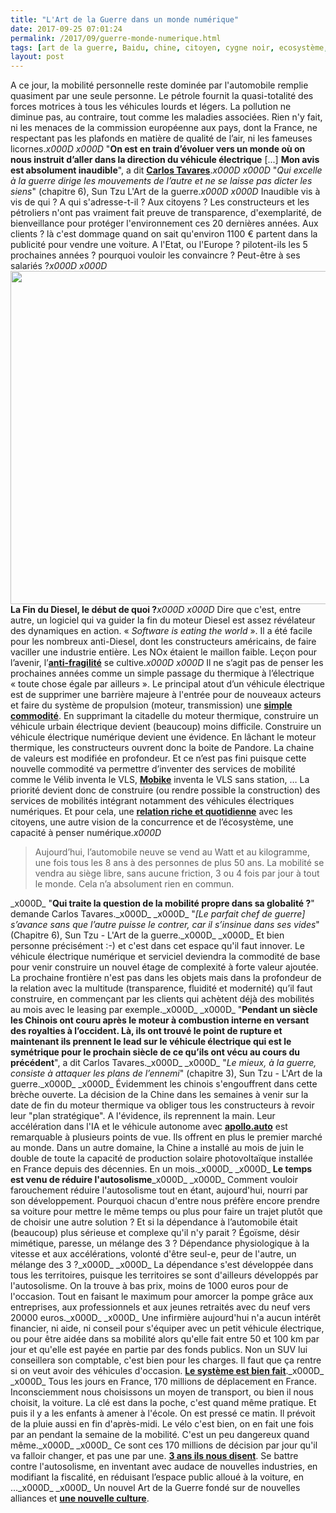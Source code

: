 ```yaml
---
title: "L'Art de la Guerre dans un monde numérique"
date: 2017-09-25 07:01:24
permalink: /2017/09/guerre-monde-numerique.html
tags: [art de la guerre, Baidu, chine, citoyen, cygne noir, ecosystème, Fabrique des mobilités, innovation, Véhicule, véhicule mono-usage, véhicule propre, voiture autonome]
layout: post
---
```


A ce jour, la mobilité personnelle reste dominée par l'automobile remplie quasiment par une seule personne. Le pétrole fournit la quasi-totalité des forces motrices à tous les véhicules lourds et légers. La pollution ne diminue pas, au contraire, tout comme les maladies associées. Rien n'y fait, ni les menaces de la commission européenne aux pays, dont la France, ne respectant pas les plafonds en matière de qualité de l’air, ni les fameuses licornes._x000D_
_x000D_
"<strong>On est en train d’évoluer vers un monde où on nous instruit d’aller dans la direction du véhicule électrique</strong> [...] <strong>Mon avis est absolument inaudible</strong>", a dit <a href="http://www.autoactu.com/imposer-la-technologie-du-vehicule-electrique-est-une-folie--estime-carlos-tavares.shtml"><strong>Carlos Tavares</strong></a>._x000D_
_x000D_
"<em>Qui excelle à la guerre dirige les mouvements de l’autre et ne se laisse pas dicter les siens</em>" (chapitre 6), Sun Tzu L'Art de la guerre._x000D_
_x000D_
Inaudible vis à vis de qui ? A qui s'adresse-t-il ? Aux citoyens ? Les constructeurs et les pétroliers n'ont pas vraiment fait preuve de transparence, d'exemplarité, de bienveillance pour protéger l'environnement ces 20 dernières années. Aux clients ? là c'est dommage quand on sait qu'environ 1100 € partent dans la publicité pour vendre une voiture. A l'Etat, ou l'Europe ? pilotent-ils les 5 prochaines années ? pourquoi vouloir les convaincre ? Peut-être à ses salariés ?_x000D_
_x000D_
<a href="http://transportsdufutur.ademe.fr/wp-content/uploads/sites/6/2017/09/udacity_baidu.jpg"><img class="aligncenter wp-image-4869 size-full" src="http://transportsdufutur.ademe.fr/wp-content/uploads/sites/6/2017/09/udacity_baidu.jpg" alt="" width="1343" height="533" /></a><!--more--><strong>La Fin du Diesel, le début de quoi ?</strong>_x000D_
_x000D_
Dire que c'est, entre autre, un logiciel qui va guider la fin du moteur Diesel est assez révélateur des dynamiques en action. « <em>Software is eating the world </em>». Il a été facile pour les nombreux anti-Diesel, dont les constructeurs américains, de faire vaciller une industrie entière. Les NOx étaient le maillon faible. Leçon pour l’avenir, l’<a href="https://www.amazon.fr/Antifragile-bienfaits-Nassim-Nicholas-Taleb/dp/2251444769" target="_blank" rel="noopener"><strong>anti-fragilité</strong></a> se cultive._x000D_
_x000D_
Il ne s’agit pas de penser les prochaines années comme un simple passage du thermique à l’électrique « toute chose égale par ailleurs ». Le principal atout d’un véhicule électrique est de supprimer une barrière majeure à l'entrée pour de nouveaux acteurs et faire du système de propulsion (moteur, transmission) une <a href="http://www.automobile-propre.com/bosch-devoile-e-axle-nouveau-groupe-motopropulseur-electrique/" target="_blank" rel="noopener"><strong>simple commodité</strong></a>. En supprimant la citadelle du moteur thermique, construire un véhicule urbain électrique devient (beaucoup) moins difficile. Construire un véhicule électrique numérique devient une évidence. En lâchant le moteur thermique, les constructeurs ouvrent donc la boite de Pandore. La chaine de valeurs est modifiée en profondeur. Et ce n’est pas fini puisque cette nouvelle commodité va permettre d’inventer des services de mobilité comme le Vélib inventa le VLS, <a href="https://mobike.com/global/" target="_blank" rel="noopener"><strong>Mobike</strong></a> inventa le VLS sans station, … La priorité devient donc de construire (ou rendre possible la construction) des services de mobilités intégrant notamment des véhicules électriques numériques. Et pour cela, une <a href="http://transportsdufutur.ademe.fr/2016/09/le-lien-lattention.html" target="_blank" rel="noopener"><strong>relation riche et quotidienne</strong></a> avec les citoyens, une autre vision de la concurrence et de l’écosystème, une capacité à penser numérique._x000D_
<blockquote>Aujourd’hui, l’automobile neuve se vend au Watt et au kilogramme, une fois tous les 8 ans à des personnes de plus 50 ans. La mobilité se vendra au siège libre, sans aucune friction, 3 ou 4 fois par jour à tout le monde. Cela n’a absolument rien en commun.</blockquote>_x000D_
"<strong>Qui traite la question de la mobilité propre dans sa globalité ?</strong>" demande Carlos Tavares._x000D_
_x000D_
"<em>[Le parfait chef de guerre] s’avance sans que l’autre puisse le contrer, car il s’insinue dans ses vides</em>" (Chapitre 6), Sun Tzu - L'Art de la guerre._x000D_
_x000D_
Et bien personne précisément :-) et c'est dans cet espace qu'il faut innover. Le véhicule électrique numérique et serviciel deviendra la commodité de base pour venir construire un nouvel étage de complexité à forte valeur ajoutée. La prochaine frontière n'est pas dans les objets mais dans la profondeur de la relation avec la multitude (transparence, fluidité et modernité) qu’il faut construire, en commençant par les clients qui achètent déjà des mobilités au mois avec le leasing par exemple._x000D_
_x000D_
"<strong>Pendant un siècle les Chinois ont couru après le moteur à combustion interne en versant des royalties à l’occident. Là, ils ont trouvé le point de rupture et maintenant ils prennent le lead sur le véhicule électrique qui est le symétrique pour le prochain siècle de ce qu’ils ont vécu au cours du précédent</strong>", a dit Carlos Tavares._x000D_
_x000D_
"<em>Le mieux, à la guerre, consiste à attaquer les plans de l’ennemi</em>" (chapitre 3), Sun Tzu - L'Art de la guerre._x000D_
_x000D_
Évidemment les chinois s'engouffrent dans cette brèche ouverte. La décision de la Chine dans les semaines à venir sur la date de fin du moteur thermique va obliger tous les constructeurs à revoir leur "plan stratégique". A l'évidence, ils reprennent la main. Leur accélération dans l'IA et le véhicule autonome avec <a href="http://apollo.auto" target="_blank" rel="noopener"><strong>apollo.auto</strong></a> est remarquable à plusieurs points de vue. Ils offrent en plus le premier marché au monde. Dans un autre domaine, la Chine a installé au mois de juin le double de toute la capacité de production solaire photovoltaïque installée en France depuis des décennies. En un mois._x000D_
_x000D_
<strong>Le temps est venu de réduire l'autosolisme</strong>_x000D_
_x000D_
Comment vouloir farouchement réduire l'autosolisme tout en étant, aujourd'hui, nourri par son développement. Pourquoi chacun d'entre nous préfère encore prendre sa voiture pour mettre le même temps ou plus pour faire un trajet plutôt que de choisir une autre solution ? Et si la dépendance à l’automobile était (beaucoup) plus sérieuse et complexe qu'il n'y parait ? Égoïsme, désir mimétique, paresse, un mélange des 3 ? Dépendance physiologique à la vitesse et aux accélérations, volonté d'être seul-e, peur de l'autre, un mélange des 3 ?_x000D_
_x000D_
La dépendance s'est développée dans tous les territoires, puisque les territoires se sont d'ailleurs développés par l'autosolisme. On la trouve à bas prix, moins de 1000 euros pour de l'occasion. Tout en faisant le maximum pour amorcer la pompe grâce aux entreprises, aux professionnels et aux jeunes retraités avec du neuf vers 20000 euros._x000D_
_x000D_
Une infirmière aujourd'hui n'a aucun intérêt financier, ni aide, ni conseil pour s'équiper avec un petit véhicule électrique, ou pour être aidée dans sa mobilité alors qu'elle fait entre 50 et 100 km par jour et qu'elle est payée en partie par des fonds publics. Non un SUV lui conseillera son comptable, c'est bien pour les charges. Il faut que ça rentre si on veut avoir des véhicules d'occasion. <a href="https://www.linkedin.com/pulse/lutte-contre-le-changement-climatique-et-mobilit%C3%A9-stop-wauquiez" target="_blank" rel="noopener"><strong>Le système est bien fait</strong></a>._x000D_
_x000D_
Tous les jours en France, 170 millions de déplacement en France. Inconsciemment nous choisissons un moyen de transport, ou bien il nous choisit, la voiture. La clé est dans la poche, c'est quand même pratique. Et puis il y a les enfants à amener à l'école. On est pressé ce matin. Il prévoit de la pluie aussi en fin d'après-midi. Le vélo c'est bien, on en fait une fois par an pendant la semaine de la mobilité. C'est un peu dangereux quand même._x000D_
_x000D_
Ce sont ces 170 millions de décision par jour qu'il va falloir changer, et pas une par une. <a href="https://www.nature.com/news/three-years-to-safeguard-our-climate-1.22201" target="_blank" rel="noopener"><strong>3 ans ils nous disent</strong></a>. Se battre contre l'autosolisme, en inventant avec audace de nouvelles industries, en modifiant la fiscalité, en réduisant l’espace public alloué à la voiture, en ..._x000D_
_x000D_
Un nouvel Art de la Guerre fondé sur de nouvelles alliances et <strong><a href="http://lafabriquedesmobilites.fr/" target="_blank" rel="noopener">une nouvelle culture</a></strong>.
